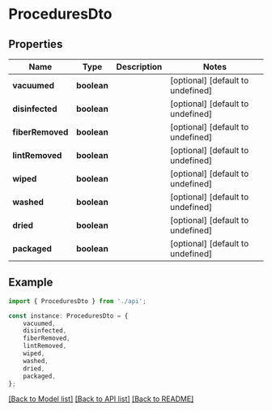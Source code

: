 # ProceduresDto


## Properties

Name | Type | Description | Notes
------------ | ------------- | ------------- | -------------
**vacuumed** | **boolean** |  | [optional] [default to undefined]
**disinfected** | **boolean** |  | [optional] [default to undefined]
**fiberRemoved** | **boolean** |  | [optional] [default to undefined]
**lintRemoved** | **boolean** |  | [optional] [default to undefined]
**wiped** | **boolean** |  | [optional] [default to undefined]
**washed** | **boolean** |  | [optional] [default to undefined]
**dried** | **boolean** |  | [optional] [default to undefined]
**packaged** | **boolean** |  | [optional] [default to undefined]

## Example

```typescript
import { ProceduresDto } from './api';

const instance: ProceduresDto = {
    vacuumed,
    disinfected,
    fiberRemoved,
    lintRemoved,
    wiped,
    washed,
    dried,
    packaged,
};
```

[[Back to Model list]](../README.md#documentation-for-models) [[Back to API list]](../README.md#documentation-for-api-endpoints) [[Back to README]](../README.md)
